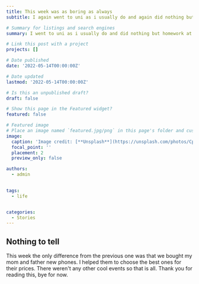 ```yaml
---
title: This week was as boring as always
subtitle: I again went to uni as i usually do and again did nothing but homework at home.

# Summary for listings and search engines
summary: I went to uni as i usually do and did nothing but homework at home.

# Link this post with a project
projects: []

# Date published
date: '2022-05-14T00:00:00Z'

# Date updated
lastmod: '2022-05-14T00:00:00Z'

# Is this an unpublished draft?
draft: false

# Show this page in the Featured widget?
featured: false

# Featured image
# Place an image named `featured.jpg/png` in this page's folder and customize its options here.
image:
  caption: 'Image credit: [**Unsplash**](https://unsplash.com/photos/CpkOjOcXdUY)'
  focal_point: ''
  placement: 2
  preview_only: false

authors:
  - admin
  

tags:
  - life


categories:
  - Stories
---
```


## Nothing to tell

This week the only difference from the previous one was that we bought my mom and father new phones. I helped them to choose the best ones for their prices. There weren't any other cool events so that is all. 
Thank you for reading this, bye for now.


